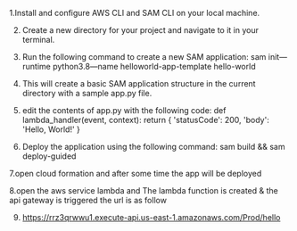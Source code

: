 1.Install and configure AWS CLI and SAM CLI on your local machine.

2. Create a new directory for your project and navigate to it in your terminal.

3. Run the following command to create a new SAM application:
sam init—runtime python3.8—name helloworld-app-template hello-world

4. This will create a basic SAM application structure in the current directory
with a sample
app.py file.
5. edit the contents of app.py with the following code:
def lambda_handler(event, context):
return {
'statusCode': 200,
'body': 'Hello, World!'
}
6. Deploy the application using the following command:
sam build
&&
sam deploy-guided

7.open cloud formation and after some time the app will be deployed

8.open the aws service lambda and
The lambda function is created & the api gateway is triggered the url is as
follow

9. https://rrz3qrwwu1.execute-api.us-east-1.amazonaws.com/Prod/hello
